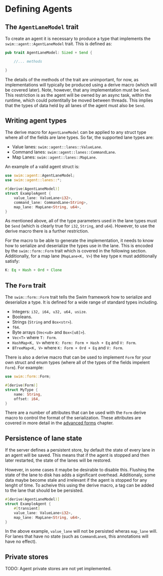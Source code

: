 Defining Agents
==============

The `AgentLaneModel` trait
--------------------------

To create an agent it is necessary to produce a type that implements the `swim::agent::AgentLaneModel` trait. This is defined as:

```rust
pub trait AgentLaneModel: Sized + Send {

    //... methods

}
```

The details of the methods of the trait are unimportant, for now, as implementations will typically be produced using a derive macro (which will be covered later). Note, however, that any implementation must be `Send`. This restriction is as the agent will be owned by an async task, within the runtime, which could potentitally be moved between threads. This implies that the types of data held by all lanes of the agent must also be `Send`.

Writing agent types
-------------------

The derive macro for `AgentLaneModel` can be applied to any struct type where all of the fields are lane types. So far, the supported lane types are:

* Value lanes: `swim::agent::lanes::ValueLane`.
* Command lanes: `swim::agent::lanes::CommandLane`.
* Map Lanes: `swim::agent::lanes::MapLane`.

An example of a valid agent struct is:

```rust
use swim::agent::AgentLaneModel;
use swim::agent::lanes::*;

#[derive(AgentLaneModel)]
struct ExampleAgent {
    value_lane: ValueLane<i32>,
    command_lane: CommandLane<String>,
    map_lane: MapLane<String, u64>,
}
```

As mentioned above, all of the type parameters used in the lane types must be `Send` (which is clearly true for `i32`, `String`, and `u64`). However, to use the derive macro there is a further restriction.

For the macro to be able to generate the implementation, it needs to know how to serialize and deserialize the types use in the lane. This is encoded by the `swim::form::Form` trait which is covered in the following section. Additionally, for a map lane (`MapLane<K, V>`) the key type `K` must additionally satisfy:

```rust
K: Eq + Hash + Ord + Clone
```

The `Form` trait
----------------

The `swim::form::Form` trait tells the Swim framework how to serialize and deserialize a type. It is defined for a wide range of standard types including.

* Integers: `i32, i64, u32, u64, usize`.
* Booleans.
* Strings (`String` and `Box<str>`).
* `f64`.
* Byte arrays (`Vec<u8>` and `Box<[u8]>`).
* `Vec<T>` where `T: Form`.
* `HashMap<K, V>` where `K: Form: Form + Hash + Eq` and `V: Form`.
* `BTreeMap<K, V>` where `K: Form + Ord + Eq` and `V: Form`.

There is also a derive macro that can be used to implement `Form` for your own struct and enum types (where all of the types of the fields impelent `Form`). For example:

```rust
use swim::form::Form;

#[derive(Form)]
struct MyType {
    name: String,
    offset: i64,
}
```

There are a number of attributes that can be used with the `Form` derive macro to control the format of the serialization. These attributes are covered in more detail in the [advanced forms](advanced_forms.md) chapter.

Persistence of lane state
-------------------------
If the server defines a persistent store, by default the state of every lane in an agent will be saved. This means that if the agent is stopped and then later restarted, the state of the lanes will be restored.

However, in some cases it maybe be desirable to disable this. Flushing the state of the lane to disk has adds a significant overhead. Additionaly, some data maybe become stale and irrelevant if the agent is stopped for any lenght of time. To acheive this using the derive macro, a tag can be added to the lane that should be be persisted.

```rust
#[derive(AgentLaneModel)]
struct ExampleAgent {
    #[transient]
    value_lane: ValueLane<i32>,
    map_lane: MapLane<String, u64>,
}
```

In the above example, `value_lane` will not be persisted wheras `map_lane` will. For lanes that have no state (such as `CommandLane`s, this annotations will have no effect).

Private stores
--------------

TODO: Agent private stores are not yet implemented.
